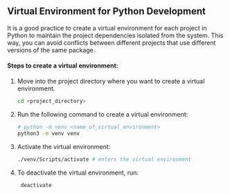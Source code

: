 ## Virtual Environment for Python Development

It is a good practice to create a virtual environment for each project in Python to maintain the project dependencies isolated from the system. This way, you can avoid conflicts between different projects that use different versions of the same package.

#### Steps to create a virtual environment:

1. Move into the project directory where you want to create a virtual environment.

   ```bash
   cd <project_directory>
   ```

2. Run the following command to create a virtual environment:

   ```bash
   # python -m venv <name_of_virtual_environment>
   python3 -m venv venv
   ```

3. Activate the virtual environment:

   ```bash
   ./venv/Scripts/activate # enters the virtual environment
   ```

4. To deactivate the virtual environment, run:

   ```bash
    deactivate
   ```
